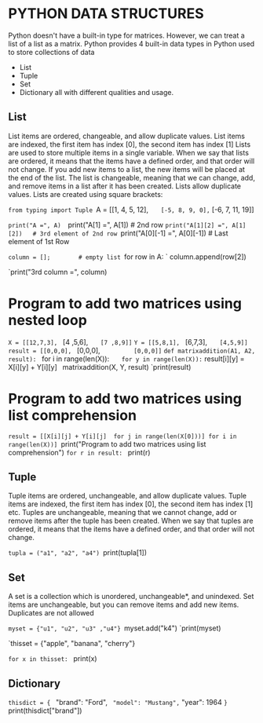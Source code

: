 
# PYTHON DATA STRUCTURES
Python doesn't have a built-in type for matrices. However, we can treat a list of a list as a matrix.
Python provides 4 built-in data types in Python used to store collections of data
- List
- Tuple
- Set
- Dictionary
all with different qualities and usage.

## List
List items are ordered, changeable, and allow duplicate values.
List items are indexed, the first item has index [0], the second item has index [1]
Lists are used to store multiple items in a single variable.
When we say that lists are ordered, it means that the items have a defined order, and that order will not change.
If you add new items to a list, the new items will be placed at the end of the list. 
The list is changeable, meaning that we can change, add, and remove items in a list after it has been created.
Lists allow duplicate values.
Lists are created using square brackets:

`from typing import Tuple
`A = [[1, 4, 5, 12], 
`    [-5, 8, 9, 0],
`    [-6, 7, 11, 19]]

`print("A =", A) 
`print("A[1] =", A[1])      # 2nd row
`print("A[1][2] =", A[1][2])   # 3rd element of 2nd row
`print("A[0][-1] =", A[0][-1])   # Last element of 1st Row

`column = [];        # empty list
`for row in A:
`  column.append(row[2])   

`print("3rd column =", column)


# Program to add two matrices using nested loop

`X = [[12,7,3],
`    [4 ,5,6],
`    [7 ,8,9]]
`
`Y = [[5,8,1],
`    [6,7,3],
`    [4,5,9]]
`
`result = [[0,0,0],
`          [0,0,0],
`          [0,0,0]]
`
`def matrixaddition(A1, A2, result):
`  for i in range(len(X)):
`    for y in range(len(X)):
`      result[i][y] = X[i][y] + Y[i][y]
`
`matrixaddition(X, Y, result)
`print(result)


# Program to add two matrices using list comprehension
`result = [[X[i][j] + Y[i][j]  for j in range(len(X[0]))] for i in range(len(X))]
`print("Program to add two matrices using list comprehension")
`for r in result:
`   print(r)

  
## Tuple
Tuple items are ordered, unchangeable, and allow duplicate values.
Tuple items are indexed, the first item has index [0], the second item has index [1] etc.
Tuples are unchangeable, meaning that we cannot change, add or remove items after the tuple has been created.
When we say that tuples are ordered, it means that the items have a defined order, and that order will not change.

`tupla = ("a1", "a2", "a4")
`print(tupla[1])


## Set
A set is a collection which is unordered, unchangeable*, and unindexed.
Set items are unchangeable, but you can remove items and add new items.
Duplicates are not allowed

`myset = {"u1", "u2", "u3" ,"u4"}
`myset.add("k4")
`print(myset)

`thisset = {"apple", "banana", "cherry"}

`for x in thisset:
`  print(x)


## Dictionary

`thisdict = {
`  "brand": "Ford",
`  "model": "Mustang",
`  "year": 1964
`}
`print(thisdict["brand"])
